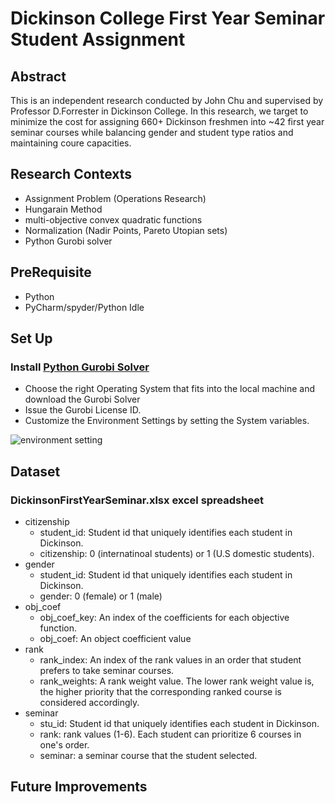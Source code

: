 # Dickinson College First Year Seminar Student Assignment

## Abstract
This is an independent research conducted by John Chu and supervised by Professor D.Forrester in Dickinson College. In this research, we target to minimize the cost for assigning 660+ Dickinson freshmen into ~42 first year seminar courses while balancing gender and student type ratios and maintaining coure capacities.

## Research Contexts

- Assignment Problem (Operations Research)
- Hungarain Method
- multi-objective convex quadratic functions
- Normalization (Nadir Points, Pareto Utopian sets)
- Python Gurobi solver

## PreRequisite
 - Python
 - PyCharm/spyder/Python Idle

## Set Up

### Install [Python Gurobi Solver](https://www.gurobi.com/downloads/gurobi-software/)

- Choose the right Operating System that fits into the local machine and download the Gurobi Solver
- Issue the Gurobi License ID. 
- Customize the Environment Settings by setting the System variables.

![environment setting](https://user-images.githubusercontent.com/35699839/201580110-9a733a25-05d4-4240-a7f1-f336c2e76b5a.png)


## Dataset

  ### DickinsonFirstYearSeminar.xlsx excel spreadsheet
  - citizenship
    - student_id: Student id that uniquely identifies each student in Dickinson.
    - citizenship: 0 (internatinoal students) or 1 (U.S domestic students).
  - gender
    - student_id: Student id that uniquely identifies each student in Dickinson.
    - gender: 0 (female) or 1 (male)
  - obj_coef
    - obj_coef_key: An index of the coefficients for each objective function.
    - obj_coef: An object coefficient value
  - rank
    - rank_index: An index of the rank values in an order that student prefers to take seminar courses.
    - rank_weights: A rank weight value. The lower rank weight value is, the higher priority that the corresponding ranked course is considered accordingly.
  - seminar
    - stu_id: Student id that uniquely identifies each student in Dickinson.
    - rank: rank values (1-6). Each student can prioritize 6 courses in one's order.
    - seminar: a seminar course that the student selected.
    
    
  ## Future Improvements



